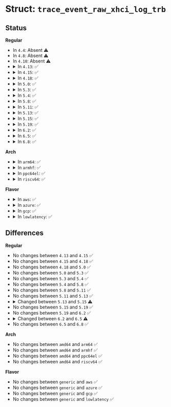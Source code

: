 # Struct: <code>trace_event_raw_xhci_log_trb</code>

## Status
<b>Regular</b>
<ul>
<li>
In <code>4.4</code>: Absent ⚠️
</li>
<li>
In <code>4.8</code>: Absent ⚠️
</li>
<li>
In <code>4.10</code>: Absent ⚠️
</li>
<li>
<details>
<summary>In <code>4.13</code>: ✅</summary>

```c
struct trace_event_raw_xhci_log_trb {
    struct trace_entry ent;
    u32 type;
    u32 field0;
    u32 field1;
    u32 field2;
    u32 field3;
    char __data[0];
};
```
</details>
</li>
<li>
<details>
<summary>In <code>4.15</code>: ✅</summary>

```c
struct trace_event_raw_xhci_log_trb {
    struct trace_entry ent;
    u32 type;
    u32 field0;
    u32 field1;
    u32 field2;
    u32 field3;
    char __data[0];
};
```
</details>
</li>
<li>
<details>
<summary>In <code>4.18</code>: ✅</summary>

```c
struct trace_event_raw_xhci_log_trb {
    struct trace_entry ent;
    u32 type;
    u32 field0;
    u32 field1;
    u32 field2;
    u32 field3;
    char __data[0];
};
```
</details>
</li>
<li>
<details>
<summary>In <code>5.0</code>: ✅</summary>

```c
struct trace_event_raw_xhci_log_trb {
    struct trace_entry ent;
    u32 type;
    u32 field0;
    u32 field1;
    u32 field2;
    u32 field3;
    char __data[0];
};
```
</details>
</li>
<li>
<details>
<summary>In <code>5.3</code>: ✅</summary>

```c
struct trace_event_raw_xhci_log_trb {
    struct trace_entry ent;
    u32 type;
    u32 field0;
    u32 field1;
    u32 field2;
    u32 field3;
    char __data[0];
};
```
</details>
</li>
<li>
<details>
<summary>In <code>5.4</code>: ✅</summary>

```c
struct trace_event_raw_xhci_log_trb {
    struct trace_entry ent;
    u32 type;
    u32 field0;
    u32 field1;
    u32 field2;
    u32 field3;
    char __data[0];
};
```
</details>
</li>
<li>
<details>
<summary>In <code>5.8</code>: ✅</summary>

```c
struct trace_event_raw_xhci_log_trb {
    struct trace_entry ent;
    u32 type;
    u32 field0;
    u32 field1;
    u32 field2;
    u32 field3;
    char __data[0];
};
```
</details>
</li>
<li>
<details>
<summary>In <code>5.11</code>: ✅</summary>

```c
struct trace_event_raw_xhci_log_trb {
    struct trace_entry ent;
    u32 type;
    u32 field0;
    u32 field1;
    u32 field2;
    u32 field3;
    char __data[0];
};
```
</details>
</li>
<li>
<details>
<summary>In <code>5.13</code>: ✅</summary>

```c
struct trace_event_raw_xhci_log_trb {
    struct trace_entry ent;
    u32 type;
    u32 field0;
    u32 field1;
    u32 field2;
    u32 field3;
    char __data[0];
};
```
</details>
</li>
<li>
<details>
<summary>In <code>5.15</code>: ✅</summary>

```c
struct trace_event_raw_xhci_log_trb {
    struct trace_entry ent;
    u32 type;
    u32 field0;
    u32 field1;
    u32 field2;
    u32 field3;
    u32 __data_loc_str;
    char __data[0];
};
```
</details>
</li>
<li>
<details>
<summary>In <code>5.19</code>: ✅</summary>

```c
struct trace_event_raw_xhci_log_trb {
    struct trace_entry ent;
    u32 type;
    u32 field0;
    u32 field1;
    u32 field2;
    u32 field3;
    u32 __data_loc_str;
    char __data[0];
};
```
</details>
</li>
<li>
<details>
<summary>In <code>6.2</code>: ✅</summary>

```c
struct trace_event_raw_xhci_log_trb {
    struct trace_entry ent;
    u32 type;
    u32 field0;
    u32 field1;
    u32 field2;
    u32 field3;
    u32 __data_loc_str;
    char __data[0];
};
```
</details>
</li>
<li>
<details>
<summary>In <code>6.5</code>: ✅</summary>

```c
struct trace_event_raw_xhci_log_trb {
    struct trace_entry ent;
    u32 type;
    u32 field0;
    u32 field1;
    u32 field2;
    u32 field3;
    char __data[0];
};
```
</details>
</li>
<li>
<details>
<summary>In <code>6.8</code>: ✅</summary>

```c
struct trace_event_raw_xhci_log_trb {
    struct trace_entry ent;
    u32 type;
    u32 field0;
    u32 field1;
    u32 field2;
    u32 field3;
    char __data[0];
};
```
</details>
</li>
</ul>
<b>Arch</b>
<ul>
<li>
<details>
<summary>In <code>arm64</code>: ✅</summary>

```c
struct trace_event_raw_xhci_log_trb {
    struct trace_entry ent;
    u32 type;
    u32 field0;
    u32 field1;
    u32 field2;
    u32 field3;
    char __data[0];
};
```
</details>
</li>
<li>
<details>
<summary>In <code>armhf</code>: ✅</summary>

```c
struct trace_event_raw_xhci_log_trb {
    struct trace_entry ent;
    u32 type;
    u32 field0;
    u32 field1;
    u32 field2;
    u32 field3;
    char __data[0];
};
```
</details>
</li>
<li>
<details>
<summary>In <code>ppc64el</code>: ✅</summary>

```c
struct trace_event_raw_xhci_log_trb {
    struct trace_entry ent;
    u32 type;
    u32 field0;
    u32 field1;
    u32 field2;
    u32 field3;
    char __data[0];
};
```
</details>
</li>
<li>
<details>
<summary>In <code>riscv64</code>: ✅</summary>

```c
struct trace_event_raw_xhci_log_trb {
    struct trace_entry ent;
    u32 type;
    u32 field0;
    u32 field1;
    u32 field2;
    u32 field3;
    char __data[0];
};
```
</details>
</li>
</ul>
<b>Flavor</b>
<ul>
<li>
<details>
<summary>In <code>aws</code>: ✅</summary>

```c
struct trace_event_raw_xhci_log_trb {
    struct trace_entry ent;
    u32 type;
    u32 field0;
    u32 field1;
    u32 field2;
    u32 field3;
    char __data[0];
};
```
</details>
</li>
<li>
<details>
<summary>In <code>azure</code>: ✅</summary>

```c
struct trace_event_raw_xhci_log_trb {
    struct trace_entry ent;
    u32 type;
    u32 field0;
    u32 field1;
    u32 field2;
    u32 field3;
    char __data[0];
};
```
</details>
</li>
<li>
<details>
<summary>In <code>gcp</code>: ✅</summary>

```c
struct trace_event_raw_xhci_log_trb {
    struct trace_entry ent;
    u32 type;
    u32 field0;
    u32 field1;
    u32 field2;
    u32 field3;
    char __data[0];
};
```
</details>
</li>
<li>
<details>
<summary>In <code>lowlatency</code>: ✅</summary>

```c
struct trace_event_raw_xhci_log_trb {
    struct trace_entry ent;
    u32 type;
    u32 field0;
    u32 field1;
    u32 field2;
    u32 field3;
    char __data[0];
};
```
</details>
</li>
</ul>

## Differences
<b>Regular</b>
<ul>
<li>
No changes between <code>4.13</code> and <code>4.15</code> ✅
</li>
<li>
No changes between <code>4.15</code> and <code>4.18</code> ✅
</li>
<li>
No changes between <code>4.18</code> and <code>5.0</code> ✅
</li>
<li>
No changes between <code>5.0</code> and <code>5.3</code> ✅
</li>
<li>
No changes between <code>5.3</code> and <code>5.4</code> ✅
</li>
<li>
No changes between <code>5.4</code> and <code>5.8</code> ✅
</li>
<li>
No changes between <code>5.8</code> and <code>5.11</code> ✅
</li>
<li>
No changes between <code>5.11</code> and <code>5.13</code> ✅
</li>
<li>
<details>
<summary>Changed between <code>5.13</code> and <code>5.15</code> ⚠️</summary>
<ul>
<li>
<b>Field added. </b>
<code>u32 __data_loc_str</code>
</li>
</ul>
</details>
</li>
<li>
No changes between <code>5.15</code> and <code>5.19</code> ✅
</li>
<li>
No changes between <code>5.19</code> and <code>6.2</code> ✅
</li>
<li>
<details>
<summary>Changed between <code>6.2</code> and <code>6.5</code> ⚠️</summary>
<ul>
<li>
<b>Field removed. </b>
<code>u32 __data_loc_str</code>
</li>
</ul>
</details>
</li>
<li>
No changes between <code>6.5</code> and <code>6.8</code> ✅
</li>
</ul>
<b>Arch</b>
<ul>
<li>
No changes between <code>amd64</code> and <code>arm64</code> ✅
</li>
<li>
No changes between <code>amd64</code> and <code>armhf</code> ✅
</li>
<li>
No changes between <code>amd64</code> and <code>ppc64el</code> ✅
</li>
<li>
No changes between <code>amd64</code> and <code>riscv64</code> ✅
</li>
</ul>
<b>Flavor</b>
<ul>
<li>
No changes between <code>generic</code> and <code>aws</code> ✅
</li>
<li>
No changes between <code>generic</code> and <code>azure</code> ✅
</li>
<li>
No changes between <code>generic</code> and <code>gcp</code> ✅
</li>
<li>
No changes between <code>generic</code> and <code>lowlatency</code> ✅
</li>
</ul>
